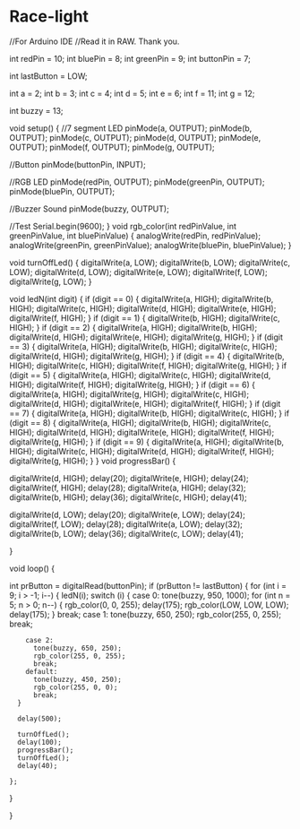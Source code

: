 # Race-light
//For Arduino IDE
//Read it in RAW. Thank you.


int redPin = 10;
int bluePin = 8;
int greenPin = 9;
int buttonPin = 7;


int lastButton = LOW;

int a = 2;
int b = 3;
int c = 4;
int d = 5;
int e = 6;
int f = 11;
int g = 12;

int buzzy = 13;

void setup()
{
  //7 segment LED
  pinMode(a, OUTPUT);
  pinMode(b, OUTPUT);
  pinMode(c, OUTPUT);
  pinMode(d, OUTPUT);
  pinMode(e, OUTPUT);
  pinMode(f, OUTPUT);
  pinMode(g, OUTPUT);

  //Button
  pinMode(buttonPin, INPUT);

  //RGB LED
  pinMode(redPin, OUTPUT);
  pinMode(greenPin, OUTPUT);
  pinMode(bluePin, OUTPUT);


  //Buzzer Sound
  pinMode(buzzy, OUTPUT);


  //Test
  Serial.begin(9600);
}
void rgb_color(int redPinValue, int greenPinValue, int bluePinValue)
{
  analogWrite(redPin, redPinValue);
  analogWrite(greenPin, greenPinValue);
  analogWrite(bluePin, bluePinValue);
}


void turnOffLed()
{
  digitalWrite(a, LOW);
  digitalWrite(b, LOW);
  digitalWrite(c, LOW);
  digitalWrite(d, LOW);
  digitalWrite(e, LOW);
  digitalWrite(f, LOW);
  digitalWrite(g, LOW);
}

void ledN(int digit)
{
  if (digit == 0)
  {
    digitalWrite(a, HIGH);
    digitalWrite(b, HIGH);
    digitalWrite(c, HIGH);
    digitalWrite(d, HIGH);
    digitalWrite(e, HIGH);
    digitalWrite(f, HIGH);
  }
  if (digit == 1)
  {
    digitalWrite(b, HIGH);
    digitalWrite(c, HIGH);
  }
  if (digit == 2)
  {
    digitalWrite(a, HIGH);
    digitalWrite(b, HIGH);
    digitalWrite(d, HIGH);
    digitalWrite(e, HIGH);
    digitalWrite(g, HIGH);
  }
  if (digit == 3)
  {
    digitalWrite(a, HIGH);
    digitalWrite(b, HIGH);
    digitalWrite(c, HIGH);
    digitalWrite(d, HIGH);
    digitalWrite(g, HIGH);
  }
  if (digit == 4)
  {
    digitalWrite(b, HIGH);
    digitalWrite(c, HIGH);
    digitalWrite(f, HIGH);
    digitalWrite(g, HIGH);
  }
  if (digit == 5)
  {
    digitalWrite(a, HIGH);
    digitalWrite(c, HIGH);
    digitalWrite(d, HIGH);
    digitalWrite(f, HIGH);
    digitalWrite(g, HIGH);
  }
  if (digit == 6)
  {
    digitalWrite(a, HIGH);
    digitalWrite(g, HIGH);
    digitalWrite(c, HIGH);
    digitalWrite(d, HIGH);
    digitalWrite(e, HIGH);
    digitalWrite(f, HIGH);
  }
  if (digit == 7)
  {
    digitalWrite(a, HIGH);
    digitalWrite(b, HIGH);
    digitalWrite(c, HIGH);
  }
  if (digit == 8)
  {
    digitalWrite(a, HIGH);
    digitalWrite(b, HIGH);
    digitalWrite(c, HIGH);
    digitalWrite(d, HIGH);
    digitalWrite(e, HIGH);
    digitalWrite(f, HIGH);
    digitalWrite(g, HIGH);
  }
  if (digit == 9)
  {
    digitalWrite(a, HIGH);
    digitalWrite(b, HIGH);
    digitalWrite(c, HIGH);
    digitalWrite(d, HIGH);
    digitalWrite(f, HIGH);
    digitalWrite(g, HIGH);
  }
}
void progressBar()
{


  digitalWrite(d, HIGH);
  delay(20);
  digitalWrite(e, HIGH);
  delay(24);
  digitalWrite(f, HIGH);
  delay(28);
  digitalWrite(a, HIGH);
  delay(32);
  digitalWrite(b, HIGH);
  delay(36);
  digitalWrite(c, HIGH);
  delay(41);


  digitalWrite(d, LOW);
  delay(20);
  digitalWrite(e, LOW);
  delay(24);
  digitalWrite(f, LOW);
  delay(28);
  digitalWrite(a, LOW);
  delay(32);
  digitalWrite(b, LOW);
  delay(36);
  digitalWrite(c, LOW);
  delay(41);

}

void loop()
{

  
  int prButton = digitalRead(buttonPin);
  if (prButton != lastButton)
  {
    for (int i = 9; i > -1; i--)
    {
      ledN(i);
      switch (i)
      {
        case 0:
          tone(buzzy, 950, 1000);
          for (int n = 5; n > 0; n--)
          {
            rgb_color(0, 0, 255);
            delay(175);
            rgb_color(LOW, LOW, LOW);
            delay(175);
          }
          break;
        case 1:
          tone(buzzy, 650, 250);
          rgb_color(255, 0, 255);
          break;

        case 2:
          tone(buzzy, 650, 250);
          rgb_color(255, 0, 255);
          break;
        default:
          tone(buzzy, 450, 250);
          rgb_color(255, 0, 0);
          break;
      }

      delay(500);

      turnOffLed();
      delay(100);
      progressBar();
      turnOffLed();
      delay(40);

    };


  }


}
